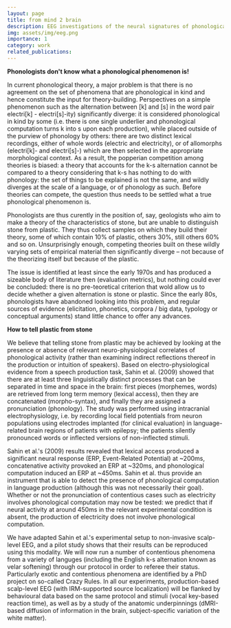 ```yaml
---
layout: page
title: from mind 2 brain
description: EEG investigations of the neural signatures of phonological computations
img: assets/img/eeg.png
importance: 1
category: work
related_publications:
---
```


**Phonologists don't know what a phonological phenomenon is!**

In current phonological theory, a major problem is that there is no agreement on the set of phenomena that are phonological in kind and hence constitute the input for theory-building. Perspectives on a simple phenomenon such as the alternation between [k] and [s] in the word pair electri[k] - electri[s]-ity) significantly diverge: it is considered phonological in kind by some (i.e. there is one single underlier and phonological computation turns k into s upon each production), while placed outside of the purview of phonology by others: there are two distinct lexical recordings, either of whole words (electric and electricity), or of allomorphs (electri[k]- and electri[s]-) which are then selected in the appropriate morphological context.
As a result, the popperian competition among theories is biased: a theory that accounts for the k-s alternation cannot be compared to a theory considering that k-s has nothing to do with phonology: the set of things to be explained is not the same, and wildly diverges at the scale of a language, or of phonology as such. Before theories can compete, the question thus needs to be settled what a true phonological phenomenon is.

Phonologists are thus curently in the position of, say, geologists who aim to make a theory of the characteristics of stone, but are unable to distinguish stone from plastic. They thus collect samples on which they build their theory, some of which contain 10% of plastic, others 30%, still others 60% and so on. Unsurprisingly enough, competing theories built on these wildly varying sets of empirical material then significantly diverge – not because of the theorizing itself but because of the plastic.

The issue is identified at least since the early 1970s and has produced a sizeable body of literature then (evaluation metrics), but nothing could ever be concluded: there is no pre-teoretical criterion that wold allow us to decide whether a given alternation is stone or plastic. Since the early 80s, phonologists have abandoned looking into this problem, and regular sources of evidence (elicitation, phonetics, corpora / big data, typology or conceptual arguments) stand little chance to offer any advances.

**How to tell plastic from stone**

We believe that telling stone from plastic may be achieved by looking at the presence or absence of relevant neuro-physiological correlates of phonological activity (rather than examining indirect reflections thereof in the production or intuition of speakers).
Based on electro-physiological evidence from a speech production task, Sahin et al. (2009) showed that there are at least three linguistically distinct processes that can be separated in time and space in the brain: first pieces (morphemes, words) are retrieved from long term memory (lexical access), then they are concatenated (morpho-syntax), and finally they are assigned a pronunciation (phonology). The study was performed using intracranial electrophysiology, i.e. by recording local field potentials from neuron populations using electrodes implanted (for clinical evaluation) in language-related brain regions of patients with epilepsy; the patients silently pronounced words or inflected versions of non-inflected stimuli.

Sahin et al.'s (2009) results revealed that lexical access produced a significant neural response (ERP, Event-Related Potential) at ~200ms, concatenative activity provoked an ERP at ~320ms, and phonological computation induced an ERP at ~450ms. Sahin et al. thus provide an instrument that is able to detect the presence of phonological computation in language production (although this was not necessarily their goal). Whether or not the pronunciation of contentious cases such as electricity involves phonological computation may now be tested: we predict that if neural activity at around 450ms in the relevant experimental condition is absent, the production of electricity does not involve phonological computation.

We have adapted Sahin et al.'s experimental setup to non-invasive scalp-level EEG, and a pilot study shows that their results can be reproduced using this modality. We will now run a number of contentious phenomena from a variety of languges (including the English k-s alternation known as velar softening) through our protocol in order to referee their status. Particularly exotic and contentious phenomena are identified by a PhD project on so-called Crazy Rules. In all our experiments, production-based scalp-level EEG (with IRM-supported source localization) will be flanked by behavioural data based on the same protocol and stimuli (vocal key-based reaction time), as well as by a study of the anatomic underpinnings (dMRI-based diffusion of information in the brain, subject-specific variation of the white matter).


